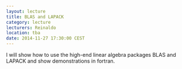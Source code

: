 ```yaml
---
layout: lecture
title: BLAS and LAPACK
category: lecture
lecturers: Reinaldo
location: tba
date: 2014-11-27 17:30:00 CEST
---
```


I will show how to use the high-end linear algebra packages BLAS and LAPACK and show demonstrations in fortran.
